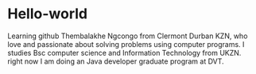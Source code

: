 # Hello-world
Learning github
Thembalakhe Ngcongo from Clermont Durban KZN, who love and passionate about solving problems using computer programs. I studies Bsc computer science and Information Technology from UKZN. right now I am doing an Java developer graduate program at DVT. 


